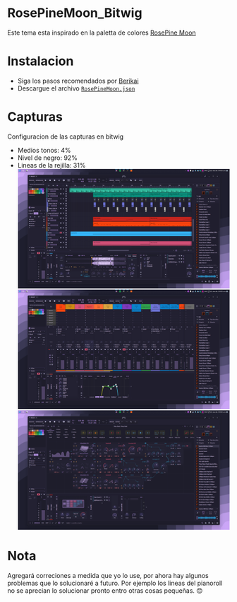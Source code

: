 # RosePineMoon_Bitwig

Este tema esta inspirado en la paletta de colores [RosePine Moon](https://rosepinetheme.com/palette/ingredients/)

# Instalacion 
- Siga los pasos recomendados por [Berikai](https://github.com/Berikai/bitwig-theme-editor.git)
- Descargue el archivo [`RosePineMoon.json`](RosePineMoon.json)

# Capturas
Configuracion de las capturas en bitwig
- Medios tonos: 4%
- Nivel de negro: 92%
- Lineas de la rejilla: 31%
![Moon](img/moon.png)
![Mixer](img/mixer.png)
![TheGrid](img/the_grid.png)

# Nota
Agregará correciones a medida que yo lo use, por ahora hay algunos problemas que lo solucionaré a futuro. Por ejemplo los lineas del pianoroll no se aprecian lo solucionar pronto entro otras cosas pequeñas. 😊

